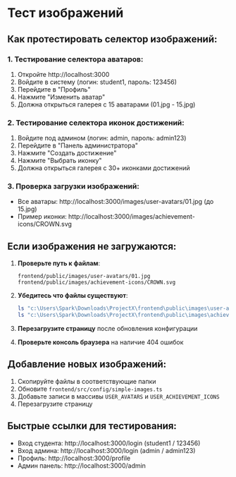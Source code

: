 # Тест изображений

## Как протестировать селектор изображений:

### 1. Тестирование селектора аватаров:
1. Откройте http://localhost:3000
2. Войдите в систему (логин: student1, пароль: 123456)
3. Перейдите в "Профиль" 
4. Нажмите "Изменить аватар"
5. Должна открыться галерея с 15 аватарами (01.jpg - 15.jpg)

### 2. Тестирование селектора иконок достижений:
1. Войдите под админом (логин: admin, пароль: admin123)
2. Перейдите в "Панель администратора"
3. Нажмите "Создать достижение"
4. Нажмите "Выбрать иконку"
5. Должна открыться галерея с 30+ иконками достижений

### 3. Проверка загрузки изображений:
- Все аватары: http://localhost:3000/images/user-avatars/01.jpg (до 15.jpg)
- Пример иконки: http://localhost:3000/images/achievement-icons/CROWN.svg

## Если изображения не загружаются:

1. **Проверьте путь к файлам**: 
   ```
   frontend/public/images/user-avatars/01.jpg
   frontend/public/images/achievement-icons/CROWN.svg
   ```

2. **Убедитесь что файлы существуют**:
   ```powershell
   ls "c:\Users\Spark\Downloads\ProjectX\frontend\public\images\user-avatars"
   ls "c:\Users\Spark\Downloads\ProjectX\frontend\public\images\achievement-icons"
   ```

3. **Перезагрузите страницу** после обновления конфигурации

4. **Проверьте консоль браузера** на наличие 404 ошибок

## Добавление новых изображений:

1. Скопируйте файлы в соответствующие папки
2. Обновите `frontend/src/config/simple-images.ts`
3. Добавьте записи в массивы `USER_AVATARS` и `USER_ACHIEVEMENT_ICONS`
4. Перезагрузите страницу

## Быстрые ссылки для тестирования:
- Вход студента: http://localhost:3000/login (student1 / 123456)
- Вход админа: http://localhost:3000/login (admin / admin123)
- Профиль: http://localhost:3000/profile
- Админ панель: http://localhost:3000/admin